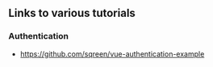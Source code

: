 ## Links to various tutorials

### Authentication
- https://github.com/sqreen/vue-authentication-example
